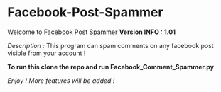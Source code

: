 # Facebook-Post-Spammer

Welcome to Facebook Post Spammer **Version INFO : 1.01**

*Description :* This program can spam comments on any facebook post visible from your account !

**To run this clone the repo and run Facebook_Comment_Spammer.py**

*Enjoy ! More features will be added !*

